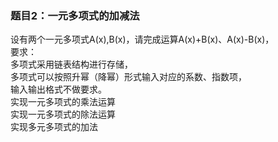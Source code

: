 ###  题目2：一元多项式的加减法  
设有两个一元多项式A(x),B(x)，请完成运算A(x)+B(x)、A(x)-B(x)，  
要求：  
多项式采用链表结构进行存储，  
多项式可以按照升幂（降幂）形式输入对应的系数、指数项，  
输入输出格式不做要求。  
实现一元多项式的乘法运算  
实现一元多项式的除法运算  
实现多元多项式的加法  
